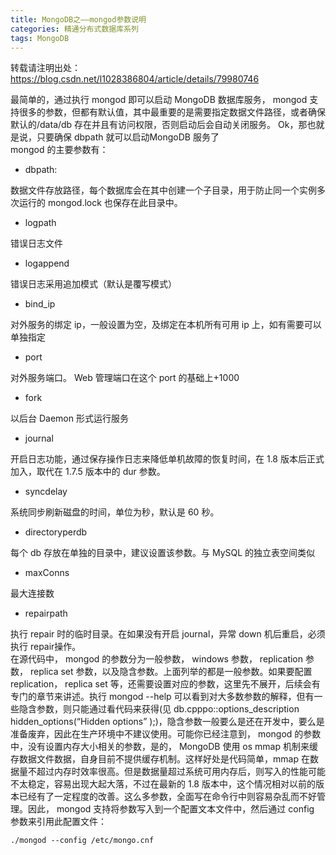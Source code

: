 ```yaml
---
title: MongoDB之——mongod参数说明
categories: 精通分布式数据库系列
tags: MongoDB
---
```

转载请注明出处：https://blog.csdn.net/l1028386804/article/details/79980746  

最简单的，通过执行 mongod 即可以启动 MongoDB 数据库服务， mongod
支持很多的参数，但都有默认值，其中最重要的是需要指定数据文件路径，或者确保默认的/data/db 存在并且有访问权限，否则启动后会自动关闭服务。
Ok，那也就是说，只要确保 dbpath 就可以启动MongoDB 服务了  
mongod 的主要参数有：  

  * dbpath:

数据文件存放路径，每个数据库会在其中创建一个子目录，用于防止同一个实例多次运行的 mongod.lock 也保存在此目录中。  

  * logpath

错误日志文件  

  * logappend

错误日志采用追加模式（默认是覆写模式）  

  * bind_ip

对外服务的绑定 ip，一般设置为空，及绑定在本机所有可用 ip 上，如有需要可以单独指定  

  * port

对外服务端口。 Web 管理端口在这个 port 的基础上+1000  

  * fork

以后台 Daemon 形式运行服务  

  * journal

开启日志功能，通过保存操作日志来降低单机故障的恢复时间，在 1.8 版本后正式加入，取代在 1.7.5 版本中的 dur 参数。  

  * syncdelay

系统同步刷新磁盘的时间，单位为秒，默认是 60 秒。  

  * directoryperdb

每个 db 存放在单独的目录中，建议设置该参数。与 MySQL 的独立表空间类似  

  * maxConns

最大连接数  

  * repairpath

执行 repair 时的临时目录。在如果没有开启 journal，异常 down 机后重启，必须执行 repair操作。  
在源代码中， mongod 的参数分为一般参数， windows 参数， replication 参数， replica set
参数，以及隐含参数。上面列举的都是一般参数。如果要配置 replication， replica set
等，还需要设置对应的参数，这里先不展开，后续会有专门的章节来讲述。执行 mongod --help
可以看到对大多数参数的解释，但有一些隐含参数，则只能通过看代码来获得(见 db.cpppo::options_description
hidden_options(“Hidden options”
);)，隐含参数一般要么是还在开发中，要么是准备废弃，因此在生产环境中不建议使用。可能你已经注意到， mongod
的参数中，没有设置内存大小相关的参数，是的， MongoDB 使用 os mmap
机制来缓存数据文件数据，自身目前不提供缓存机制。这样好处是代码简单，mmap
在数据量不超过内存时效率很高。但是数据量超过系统可用内存后，则写入的性能可能不太稳定，容易出现大起大落，不过在最新的 1.8
版本中，这个情况相对以前的版本已经有了一定程度的改善。这么多参数，全面写在命令行中则容易杂乱而不好管理。因此， mongod
支持将参数写入到一个配置文本文件中，然后通过 config 参数来引用此配置文件：  

    
    
    ./mongod --config /etc/mongo.cnf

  

  

